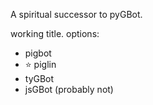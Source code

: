 A spiritual successor to pyGBot.

working title. options:

- pigbot
- ⭐ piglin
- tyGBot
- jsGBot (probably not)

